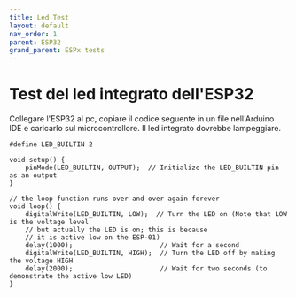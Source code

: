 ```yaml
---
title: Led Test
layout: default
nav_order: 1
parent: ESP32
grand_parent: ESPx tests
---
```


# Test del led integrato dell'ESP32

Collegare l'ESP32 al pc, copiare il codice seguente in un file nell'Arduino IDE e caricarlo sul microcontrollore. Il led integrato dovrebbe lampeggiare.

```
#define LED_BUILTIN 2

void setup() {
    pinMode(LED_BUILTIN, OUTPUT);  // Initialize the LED_BUILTIN pin as an output
}

// the loop function runs over and over again forever
void loop() {
    digitalWrite(LED_BUILTIN, LOW);  // Turn the LED on (Note that LOW is the voltage level
    // but actually the LED is on; this is because
    // it is active low on the ESP-01)
    delay(1000);                      // Wait for a second
    digitalWrite(LED_BUILTIN, HIGH);  // Turn the LED off by making the voltage HIGH
    delay(2000);                      // Wait for two seconds (to demonstrate the active low LED)
}
```

